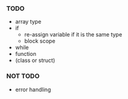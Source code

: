 ### TODO

- array type
- if
  - re-assign variable if it is the same type
  - block scope
- while
- function
- (class or struct)

### NOT TODO

- error handling
